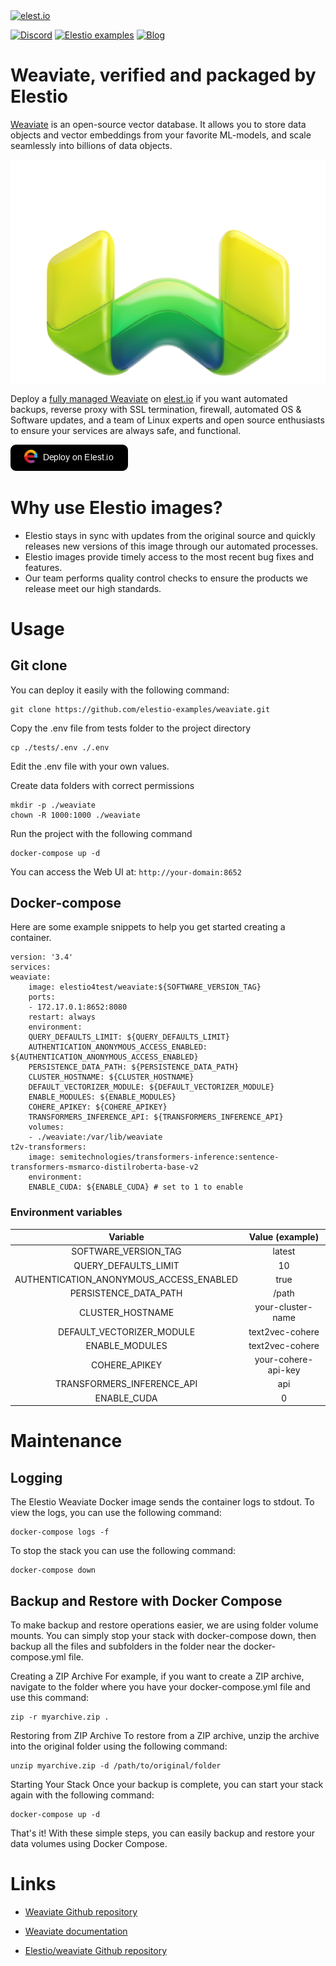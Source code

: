<a href="https://elest.io">
  <img src="https://elest.io/images/elestio.svg" alt="elest.io" width="150" height="75">
</a>

[![Discord](https://img.shields.io/static/v1.svg?logo=discord&color=f78A38&labelColor=083468&logoColor=ffffff&style=for-the-badge&label=Discord&message=community)](https://discord.gg/4T4JGaMYrD "Get instant assistance and engage in live discussions with both the community and team through our chat feature.")
[![Elestio examples](https://img.shields.io/static/v1.svg?logo=github&color=f78A38&labelColor=083468&logoColor=ffffff&style=for-the-badge&label=github&message=open%20source)](https://github.com/elestio-examples "Access the source code for all our repositories by viewing them.")
[![Blog](https://img.shields.io/static/v1.svg?color=f78A38&labelColor=083468&logoColor=ffffff&style=for-the-badge&label=elest.io&message=Blog)](https://blog.elest.io "Latest news about elestio, open source software, and DevOps techniques.")

# Weaviate, verified and packaged by Elestio

[Weaviate](https://github.com/dullage/weaviate) is an open-source vector database. It allows you to store data objects and vector embeddings from your favorite ML-models, and scale seamlessly into billions of data objects.

<img src="https://github.com/elestio-examples/weaviate/raw/main/Weaviate.png" alt="weaviate" width="800">

Deploy a <a target="_blank" href="https://elest.io/open-source/weaviate">fully managed Weaviate</a> on <a target="_blank" href="https://elest.io/">elest.io</a> if you want automated backups, reverse proxy with SSL termination, firewall, automated OS & Software updates, and a team of Linux experts and open source enthusiasts to ensure your services are always safe, and functional.

[![deploy](https://github.com/elestio-examples/weaviate/raw/main/deploy-on-elestio.png)](https://dash.elest.io/deploy?source=cicd&social=dockerCompose&url=https://github.com/elestio-examples/weaviate)

# Why use Elestio images?

- Elestio stays in sync with updates from the original source and quickly releases new versions of this image through our automated processes.
- Elestio images provide timely access to the most recent bug fixes and features.
- Our team performs quality control checks to ensure the products we release meet our high standards.

# Usage

## Git clone

You can deploy it easily with the following command:

    git clone https://github.com/elestio-examples/weaviate.git

Copy the .env file from tests folder to the project directory

    cp ./tests/.env ./.env

Edit the .env file with your own values.

Create data folders with correct permissions

    mkdir -p ./weaviate
    chown -R 1000:1000 ./weaviate

Run the project with the following command

    docker-compose up -d

You can access the Web UI at: `http://your-domain:8652`

## Docker-compose

Here are some example snippets to help you get started creating a container.

    version: '3.4'
    services:
    weaviate:
        image: elestio4test/weaviate:${SOFTWARE_VERSION_TAG}
        ports:
        - 172.17.0.1:8652:8080
        restart: always
        environment:
        QUERY_DEFAULTS_LIMIT: ${QUERY_DEFAULTS_LIMIT}
        AUTHENTICATION_ANONYMOUS_ACCESS_ENABLED: ${AUTHENTICATION_ANONYMOUS_ACCESS_ENABLED}
        PERSISTENCE_DATA_PATH: ${PERSISTENCE_DATA_PATH}
        CLUSTER_HOSTNAME: ${CLUSTER_HOSTNAME}
        DEFAULT_VECTORIZER_MODULE: ${DEFAULT_VECTORIZER_MODULE}
        ENABLE_MODULES: ${ENABLE_MODULES}
        COHERE_APIKEY: ${COHERE_APIKEY}
        TRANSFORMERS_INFERENCE_API: ${TRANSFORMERS_INFERENCE_API}
        volumes:
        - ./weaviate:/var/lib/weaviate
    t2v-transformers:
        image: semitechnologies/transformers-inference:sentence-transformers-msmarco-distilroberta-base-v2
        environment:
        ENABLE_CUDA: ${ENABLE_CUDA} # set to 1 to enable

### Environment variables

|                Variable                 |   Value (example)   |
| :-------------------------------------: | :-----------------: |
|          SOFTWARE_VERSION_TAG           |       latest        |
|          QUERY_DEFAULTS_LIMIT           |         10          |
| AUTHENTICATION_ANONYMOUS_ACCESS_ENABLED |        true         |
|          PERSISTENCE_DATA_PATH          |        /path        |
|            CLUSTER_HOSTNAME             |  your-cluster-name  |
|        DEFAULT_VECTORIZER_MODULE        |   text2vec-cohere   |
|             ENABLE_MODULES              |   text2vec-cohere   |
|              COHERE_APIKEY              | your-cohere-api-key |
|       TRANSFORMERS_INFERENCE_API        |         api         |
|               ENABLE_CUDA               |          0          |

# Maintenance

## Logging

The Elestio Weaviate Docker image sends the container logs to stdout. To view the logs, you can use the following command:

    docker-compose logs -f

To stop the stack you can use the following command:

    docker-compose down

## Backup and Restore with Docker Compose

To make backup and restore operations easier, we are using folder volume mounts. You can simply stop your stack with docker-compose down, then backup all the files and subfolders in the folder near the docker-compose.yml file.

Creating a ZIP Archive
For example, if you want to create a ZIP archive, navigate to the folder where you have your docker-compose.yml file and use this command:

    zip -r myarchive.zip .

Restoring from ZIP Archive
To restore from a ZIP archive, unzip the archive into the original folder using the following command:

    unzip myarchive.zip -d /path/to/original/folder

Starting Your Stack
Once your backup is complete, you can start your stack again with the following command:

    docker-compose up -d

That's it! With these simple steps, you can easily backup and restore your data volumes using Docker Compose.

# Links

- <a target="_blank" href="https://github.com/weaviate/weaviate">Weaviate Github repository</a>

- <a target="_blank" href="https://weaviate.io/developers/weaviate">Weaviate documentation</a>

- <a target="_blank" href="https://github.com/elestio-examples/weaviate">Elestio/weaviate Github repository</a>
